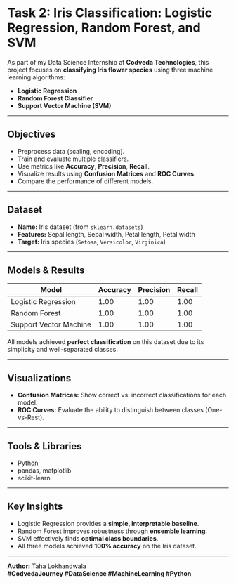 # Task 2: Iris Classification: Logistic Regression, Random Forest, and SVM

As part of my Data Science Internship at **Codveda Technologies**, this project focuses on **classifying Iris flower species** using three machine learning algorithms:
- **Logistic Regression**
- **Random Forest Classifier**
- **Support Vector Machine (SVM)**

---

## **Objectives**
- Preprocess data (scaling, encoding).
- Train and evaluate multiple classifiers.
- Use metrics like **Accuracy**, **Precision**, **Recall**.
- Visualize results using **Confusion Matrices** and **ROC Curves**.
- Compare the performance of different models.

---

## **Dataset**
- **Name:** Iris dataset (from `sklearn.datasets`)
- **Features:** Sepal length, Sepal width, Petal length, Petal width
- **Target:** Iris species (`Setosa`, `Versicolor`, `Virginica`)

---

## **Models & Results**
| Model                | Accuracy | Precision | Recall |
|----------------------|----------|-----------|--------|
| Logistic Regression  | 1.00     | 1.00      | 1.00   |
| Random Forest        | 1.00     | 1.00      | 1.00   |
| Support Vector Machine | 1.00   | 1.00      | 1.00   |

All models achieved **perfect classification** on this dataset due to its simplicity and well-separated classes.

---

## **Visualizations**
- **Confusion Matrices:** Show correct vs. incorrect classifications for each model.
- **ROC Curves:** Evaluate the ability to distinguish between classes (One-vs-Rest).

---

## **Tools & Libraries**
- Python
- pandas, matplotlib
- scikit-learn

---

## **Key Insights**
- Logistic Regression provides a **simple, interpretable baseline**.
- Random Forest improves robustness through **ensemble learning**.
- SVM effectively finds **optimal class boundaries**.
- All three models achieved **100% accuracy** on the Iris dataset.

---

**Author:** Taha Lokhandwala  
**#CodvedaJourney #DataScience #MachineLearning #Python**
